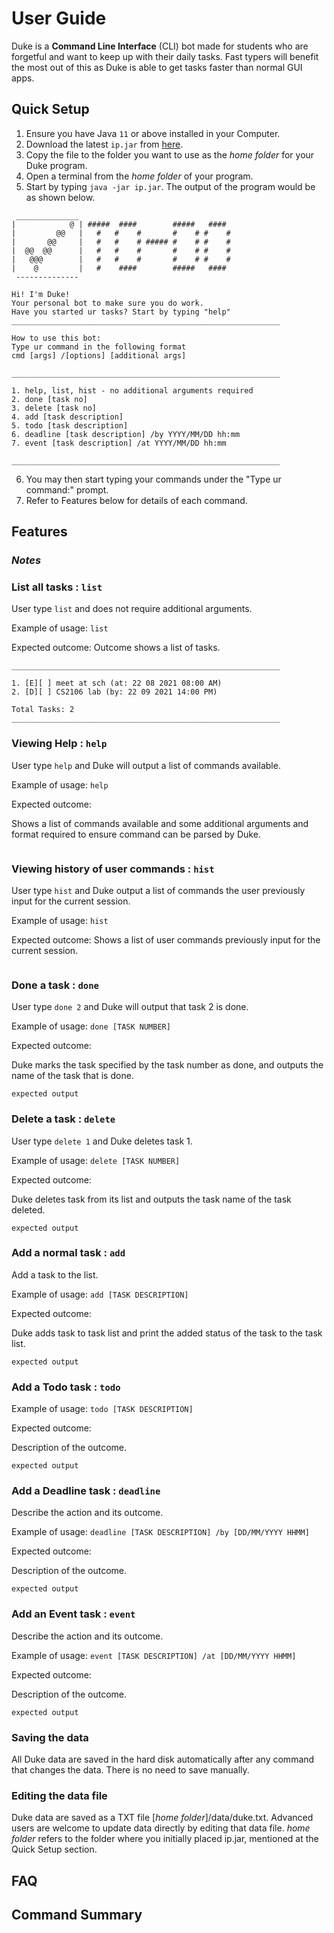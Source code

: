 # User Guide

Duke is a **Command Line Interface** (CLI) bot made for students who are forgetful and want to keep up with their daily tasks. Fast typers will benefit the most out of this as Duke is able to get tasks faster than normal GUI apps.
## Quick Setup
1. Ensure you have Java `11` or above installed in your Computer.
2. Download the latest `ip.jar` from [here](https://github.com/t-l-xin/ip/releases).
3. Copy the file to the folder you want to use as the *home folder* for your Duke program.
4. Open a terminal from the *home folder* of your program.
5. Start by typing `java -jar ip.jar`. The output of the program would be as shown below.
```
 ______________
|            @ | #####  ####        #####   ####
|         @@   |   #   #    #       #    # #    #
|       @@     |   #   #    # ##### #    # #    #
|  @@  @@      |   #   #    #       #    # #    #
|   @@@        |   #   #    #       #    # #    #
|    @         |   #    ####        #####   ####
 --------------
 
Hi! I'm Duke! 
Your personal bot to make sure you do work.
Have you started ur tasks? Start by typing "help"
____________________________________________________________
 
How to use this bot:
Type ur command in the following format
cmd [args] /[options] [additional args]

____________________________________________________________

1. help, list, hist - no additional arguments required
2. done [task no]
3. delete [task no]
4. add [task description]
5. todo [task description]
6. deadline [task description] /by YYYY/MM/DD hh:mm
7. event [task description] /at YYYY/MM/DD hh:mm

____________________________________________________________

```
6. You may then start typing your commands under the "Type ur command:" prompt.
7. Refer to Features below for details of each command. 

## Features

### *Notes*


### List all tasks : `list`

User type `list` and does not require additional arguments.

Example of usage:
`list`

Expected outcome:
Outcome shows a list of tasks.
```
____________________________________________________________

1. [E][ ] meet at sch (at: 22 08 2021 08:00 AM)
2. [D][ ] CS2106 lab (by: 22 09 2021 14:00 PM)

Total Tasks: 2
____________________________________________________________
```

### Viewing Help : `help`

User type `help` and Duke will output a list of commands available.

Example of usage: `help`

Expected outcome:

Shows a list of commands available and some additional arguments and format required to ensure command can be parsed by Duke.

```

```


### Viewing history of user commands : `hist`

User type `hist` and Duke output a list of commands the user previously input for the current session.

Example of usage:
`hist`

Expected outcome:
Shows a list of user commands previously input for the current session.

```

```

### Done a task : `done`

User type `done 2` and Duke will output that task 2 is done.

Example of usage: `done [TASK NUMBER]`

Expected outcome:

Duke marks the task specified by the task number as done, and outputs the name of the task that is done.

```
expected output
```

### Delete a task : `delete`

User type `delete 1` and Duke deletes task 1. 

Example of usage: `delete [TASK NUMBER]`

Expected outcome:

Duke deletes task from its list and outputs the task name of the task deleted.

```
expected output
```

### Add a normal task : `add`

Add a task to the list.   

Example of usage: `add [TASK DESCRIPTION]`

Expected outcome:

Duke adds task to task list and print the added status of the task to the task list.

```
expected output
```

### Add a Todo task : `todo`



Example of usage: `todo [TASK DESCRIPTION]`

Expected outcome:

Description of the outcome.

```
expected output
```

### Add a Deadline task : `deadline`

Describe the action and its outcome.

Example of usage: `deadline [TASK DESCRIPTION] /by [DD/MM/YYYY HHMM]`

Expected outcome:

Description of the outcome.

```
expected output
```

### Add an Event task : `event`

Describe the action and its outcome.

Example of usage: `event [TASK DESCRIPTION] /at [DD/MM/YYYY HHMM]`

Expected outcome:

Description of the outcome.

```
expected output
```

### Saving the data

All Duke data are saved in the hard disk automatically after any command that changes the data. There is no need to save manually.

### Editing the data file

Duke data are saved as a TXT file [*home folder*]/data/duke.txt. Advanced users are welcome to update data directly by editing that data file.
*home folder* refers to the folder where you initially placed ip.jar, mentioned at the Quick Setup section.

## FAQ

## Command Summary


